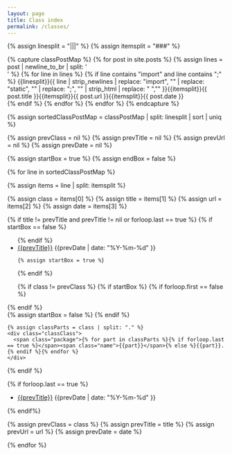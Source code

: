 ```yaml
---
layout: page
title: Class index
permalink: /classes/
---
```


{% assign linesplit = "|||" %}
{% assign itemsplit = "###" %}

<!-- Iterate all posts and find Java import statments -->
{% capture classPostMap %} 
  {% for post in site.posts %}
    {% assign lines = post | newline_to_br | split: '<br />' %}
    {% for line in lines %}
      {% if line contains "import" and line contains ";" %}
         {{linesplit}}{{ line | strip_newlines | replace: "import", "" | replace: "static", "" | replace: ";", "" | strip_html | replace: " ","" }}{{itemsplit}}{{ post.title }}{{itemsplit}}{{ post.url }}{{itemsplit}}{{ post.date }}<br>
      {% endif %}
    {% endfor %}
  {% endfor %}
{% endcapture %}

<!-- Sort by class name and post title, uniq. (The same post might have multiple included files,
     each with the same imported class.) -->
{% assign sortedClassPostMap = classPostMap | split: linesplit | sort | uniq %}

{% assign prevClass = nil %}
{% assign prevTitle = nil %}
{% assign prevUrl = nil %}
{% assign prevDate = nil %}

{% assign startBox = true %}
{% assign endBox = false %}

<div class="classIndex">

{% for line in sortedClassPostMap %}

  {% assign items = line | split: itemsplit %}
  
  {% assign class = items[0] %}
  {% assign title = items[1] %}
  {% assign url = items[2] %}
  {% assign date = items[3] %}

  <!-- Post link -->
  {% if title != prevTitle and prevTitle != nil  or forloop.last == true %}
    {% if startBox == false  %}
      <ul>
    {% endif %}
    <li>
    <span class="classPost">
      <a class="title" href="{{prevUrl}}">{{prevTitle}}</a>
      <span class="date">{{prevDate | date: "%Y-%m-%d" }}</span>
    </span>
    </li>
    
    {% assign startBox = true %}
  {% endif %}
  
  <!-- Class header -->
  {% if class != prevClass %}
    {% if startBox %}
      {% if forloop.first == false %}
        </ul></div>
      {% endif %}
      <div class="classBox">
      {% assign startBox = false %}
    {% endif %}
    
    {% assign classParts = class | split: "." %}
    <div class="classClass">
      <span class="package">{% for part in classParts %}{% if forloop.last == true %}</span><span class="name">{{part}}</span>{% else %}{{part}}.{% endif %}{% endfor %}
    </div>
  {% endif %}
  
  <!-- Last post special case -->
  {% if forloop.last == true %}
    <ul><li>
    <span class="classPost">
      <a class="title" href="{{prevUrl}}">{{prevTitle}}</a>
      <span class="date">{{prevDate | date: "%Y-%m-%d" }}</span>
    </span>
    </li></ul>
  {% endif%}
  
  {% assign prevClass = class %}
  {% assign prevTitle = title %}
  {% assign prevUrl = url %}
  {% assign prevDate = date %}

{% endfor %}

</div>
